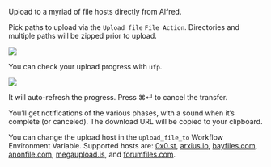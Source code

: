 Upload to a myriad of file hosts directly from Alfred.

Pick paths to upload via the `Upload file` `File Action`. Directories and multiple paths will be zipped prior to upload.

![](https://i.imgur.com/plZ8LIt.png)

You can check your upload progress with `ufp`.

![](https://i.imgur.com/AYysM1w.png)

It will auto-refresh the progress. Press ⌘↵ to cancel the transfer.

You’ll get notifications of the various phases, with a sound when it’s complete (or canceled). The download URL will be copied to your clipboard.

You can change the upload host in the `upload_file_to` Workflow Environment Variable. Supported hosts are: [0x0.st](https://0x0.st/), [arxius.io](https://arxius.io/), [bayfiles.com](https://bayfiles.com/), [anonfile.com](https://anonfile.com/), [megaupload.is](https://megaupload.is/), and [forumfiles.com](https://forumfiles.com/).
